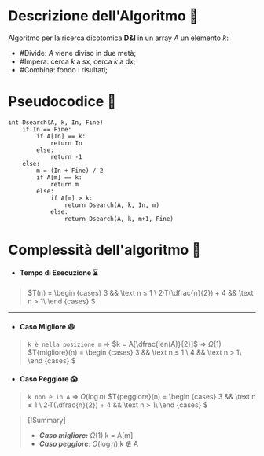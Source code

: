 # Descrizione dell'Algoritmo 📃
Algoritmo per la ricerca dicotomica **D&I** in un array $A$ un elemento $k$:
- #Divide: $A$ viene diviso in due metà;
- #Impera: cerca $k$ a sx, cerca $k$ a dx;
- #Combina: fondo i risultati;
# Pseudocodice 🧬
``` Pseudocodice TI:"Dsearch" "FOLD"
int Dsearch(A, k, In, Fine)
	if In == Fine:
		if A[In] == k:
			return In
		else:
			return -1
	else:
		m = (In + Fine) / 2
		if A[m] == k:
			return m
		else:
			if A[m] > k:
				return Dsearch(A, k, In, m)
			else:
				return Dsearch(A, k, m+1, Fine)
```

# Complessità dell'algoritmo 🔬
- #### Tempo di Esecuzione ⌛
>$T(n) =
\begin {cases} 
3 && \text n ≤ 1 \\
2·T(\dfrac{n}{2}) + 4 && \text n > 1\\
\end {cases}
$ 
***
- #### Caso Migliore 😃
>`k è nella posizione m`  $\Rightarrow$ $k = A[\dfrac{len(A)}{2}]$ $\Rightarrow$ $Ω(1)$
$T{migliore}(n) =
\begin {cases} 
3 && \text n ≤ 1 \\
4 && \text n > 1\\
\end {cases}
$ 
- #### Caso Peggiore 😱
>`k non è in A` $\Rightarrow$ $O(\log n)$
$T{peggiore}(n) =
\begin {cases} 
3 && \text n ≤ 1 \\
2·T(\dfrac{n}{2}) + 4 && \text n > 1\\
\end {cases}
$ 

> [!Summary]
> - ***Caso migliore:*** $Ω(1)$
> k = A[m]
> - ***Caso peggiore***: $O(\log n)$
>k ∉ A